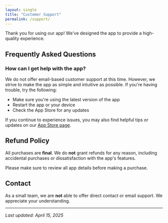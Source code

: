 ```yaml
---
layout: single
title: "Customer Support"
permalink: /support/
---
```


Thank you for using our app! We've designed the app to provide a high-quality experience.

## Frequently Asked Questions

### How can I get help with the app?

We do not offer email-based customer support at this time. However, we strive to make the app as simple and intuitive as possible. If you're having trouble, try the following:

- Make sure you're using the latest version of the app
- Restart the app or your device
- Check the App Store for any updates

If you continue to experience issues, you may also find helpful tips or updates on our [App Store page](https://apps.apple.com).

## Refund Policy

All purchases are **final**. We do **not** grant refunds for any reason, including accidental purchases or dissatisfaction with the app's features.

Please make sure to review all app details before making a purchase.

## Contact

As a small team, we are **not** able to offer direct contact or email support. We appreciate your understanding.

---

_Last updated: April 15, 2025_